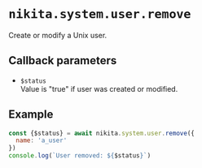 
# `nikita.system.user.remove`

Create or modify a Unix user.

## Callback parameters

* `$status`   
  Value is "true" if user was created or modified.

## Example

```js
const {$status} = await nikita.system.user.remove({
  name: 'a_user'
})
console.log(`User removed: ${$status}`)
```
